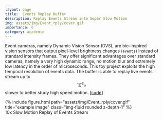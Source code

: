 ```yaml
---
layout: page
title:  Events Replay Buffer 
description: Replay Events Stream into Super Slow Motion
img: assets/img/Event_rply/cover.gif
importance: 6
category: academic 
---
```


Event cameras, namely Dynamic Vision Sensor (DVS), are bio-inspired vision sensors that output pixel-level brightness changes (`events`) instead of standard intensity frames. They offer significant advantages over standard cameras, namely a very high dynamic range, no motion blur and extremely low latency in the order of microseconds. This toy project exploits the high temporal resolution of events data. The buffer is able to replay live events stream up to $$ 10^6 \times$$  slower to better study high speed motion. [[code](https://github.com/Alexander-guo/events-replay-buffer)]

<div class="row justify-content-center">
    <div class="col-sm-8">
        {% include figure.html path="assets/img/Event_rply/cover.gif" title="example image" class="img-fluid rounded z-depth-1" %}
    </div>
</div>
<div class="caption">
    10x Slow Motion Replay of Events Stream
</div>
